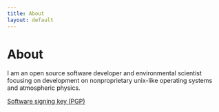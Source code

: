 ```yaml
---
title: About
layout: default
---
```


# About

I am an open source software developer and environmental scientist focusing on
development on nonproprietary unix-like operating systems and atmospheric
physics.

[Software signing key (PGP)](/pgp/peterkuma.asc)
